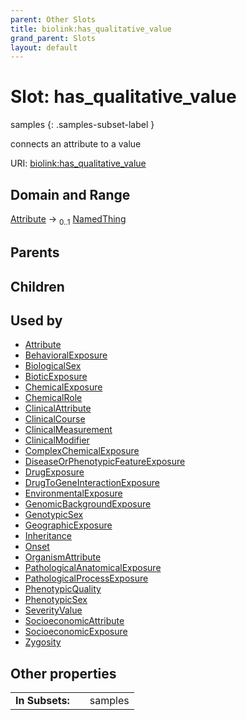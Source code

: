 ```yaml
---
parent: Other Slots
title: biolink:has_qualitative_value
grand_parent: Slots
layout: default
---
```


# Slot: has_qualitative_value

samples
{: .samples-subset-label }


connects an attribute to a value

URI: [biolink:has_qualitative_value](https://w3id.org/biolink/vocab/has_qualitative_value)

## Domain and Range

[Attribute](Attribute.md) ->  <sub>0..1</sub> [NamedThing](NamedThing.md)

## Parents


## Children


## Used by

 * [Attribute](Attribute.md)
 * [BehavioralExposure](BehavioralExposure.md)
 * [BiologicalSex](BiologicalSex.md)
 * [BioticExposure](BioticExposure.md)
 * [ChemicalExposure](ChemicalExposure.md)
 * [ChemicalRole](ChemicalRole.md)
 * [ClinicalAttribute](ClinicalAttribute.md)
 * [ClinicalCourse](ClinicalCourse.md)
 * [ClinicalMeasurement](ClinicalMeasurement.md)
 * [ClinicalModifier](ClinicalModifier.md)
 * [ComplexChemicalExposure](ComplexChemicalExposure.md)
 * [DiseaseOrPhenotypicFeatureExposure](DiseaseOrPhenotypicFeatureExposure.md)
 * [DrugExposure](DrugExposure.md)
 * [DrugToGeneInteractionExposure](DrugToGeneInteractionExposure.md)
 * [EnvironmentalExposure](EnvironmentalExposure.md)
 * [GenomicBackgroundExposure](GenomicBackgroundExposure.md)
 * [GenotypicSex](GenotypicSex.md)
 * [GeographicExposure](GeographicExposure.md)
 * [Inheritance](Inheritance.md)
 * [Onset](Onset.md)
 * [OrganismAttribute](OrganismAttribute.md)
 * [PathologicalAnatomicalExposure](PathologicalAnatomicalExposure.md)
 * [PathologicalProcessExposure](PathologicalProcessExposure.md)
 * [PhenotypicQuality](PhenotypicQuality.md)
 * [PhenotypicSex](PhenotypicSex.md)
 * [SeverityValue](SeverityValue.md)
 * [SocioeconomicAttribute](SocioeconomicAttribute.md)
 * [SocioeconomicExposure](SocioeconomicExposure.md)
 * [Zygosity](Zygosity.md)

## Other properties

|  |  |  |
| --- | --- | --- |
| **In Subsets:** | | samples |

